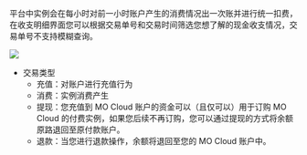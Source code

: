 平台中实例会在每小时对前一小时账户产生的消费情况出一次账并进行统一扣费，在收支明细界面您可以根据交易单号和交易时间筛选您想了解的现金收支情况，交易单号不支持模糊查询。

![](https://community-shared-data-1308875761.cos.ap-beijing.myqcloud.com/artwork/mocdocs/charing/revenue-1.png)

- 交易类型
    - 充值：对账户进行充值行为
    - 消费：实例消费产生
    - 提现：您充值到 MO Cloud 账户的资金可以（且仅可以）用于订购 MO Cloud 的付费实例，如果您后续不再订购，您可以通过提现的方式将余额原路退回至原付款账户。
    - 退款：当您进行退款操作，余额将退回至您的 MO Cloud 账户中。
